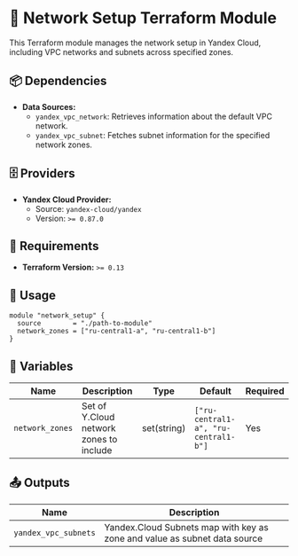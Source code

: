 # 📡 Network Setup Terraform Module
This Terraform module manages the network setup in Yandex Cloud, including VPC networks and subnets across specified zones.

## 📦 Dependencies

- **Data Sources:**
  - `yandex_vpc_network`: Retrieves information about the default VPC network.
  - `yandex_vpc_subnet`: Fetches subnet information for the specified network zones.

## 🗄️ Providers

- **Yandex Cloud Provider:**
  - Source: `yandex-cloud/yandex`
  - Version: `>= 0.87.0`

## 📝 Requirements

- **Terraform Version:** `>= 0.13`

## 🚀 Usage

```hcl
module "network_setup" {
  source        = "./path-to-module"
  network_zones = ["ru-central1-a", "ru-central1-b"]
}
```

## 🔧 Variables

| Name            | Description                             | Type        | Default                            | Required |
|-----------------|-----------------------------------------|-------------|------------------------------------|----------|
| `network_zones` | Set of Y.Cloud network zones to include | set(string) | `["ru-central1-a", "ru-central1-b"]` | Yes       |

## 📤 Outputs

| Name               | Description                   |
|--------------------|-------------------------------|
| `yandex_vpc_subnets` | Yandex.Cloud Subnets map with key as zone and value as subnet data source|
